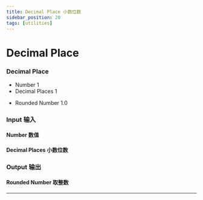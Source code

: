 ```yaml
---
title: Decimal Place 小数位数
sidebar_position: 20
tags: [utilities]
---
```


# Decimal Place


<div className="patch-container">
    <div className="patch processor">
        <h3>Decimal Place</h3>
        <ul className="inputs">
            <li>Number <span>1</span></li>
            <li>Decimal Places <span>1</span></li>
        </ul>
        <ul className="outputs">
            <li>Rounded Number <span>1.0</span></li>
        </ul>
    </div>
</div>

<div className="port-descriptions">
<div className="inputs">

### Input 输入

#### Number 数值

#### Decimal Places 小数位数

</div>
<div className="outputs">

### Output 输出

#### Rounded Number 取整数

</div>
</div>


------

